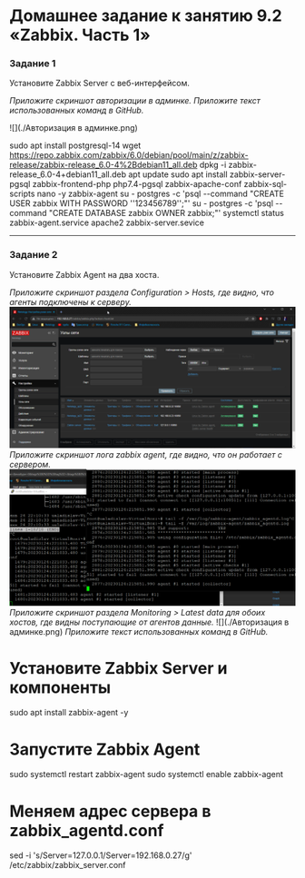 # Домашнее задание к занятию 9.2 «Zabbix. Часть 1»

### Задание 1 

Установите Zabbix Server с веб-интерфейсом.

*Приложите скриншот авторизации в админке.*
*Приложите текст использованных команд в GitHub.*

![](./Авторизация в админке.png)

sudo apt install postgresql-14
wget https://repo.zabbix.com/zabbix/6.0/debian/pool/main/z/zabbix-release/zabbix-release_6.0-4%2Bdebian11_all.deb
dpkg -i zabbix-release_6.0-4+debian11_all.deb
apt update 
sudo apt install zabbix-server-pgsql zabbix-frontend-php php7.4-pgsql zabbix-apache-conf zabbix-sql-scripts nano -y zabbix-agent
su - postgres -c 'psql --command "CREATE USER zabbix WITH PASSWORD '\'123456789\'';"'
su - postgres -c 'psql --command "CREATE DATABASE zabbix OWNER zabbix;"'
systemctl status zabbix-agent.service apache2 zabbix-server.sevice

---

### Задание 2 

Установите Zabbix Agent на два хоста.

*Приложите скриншот раздела Configuration > Hosts, где видно, что агенты подключены к серверу.*
![](./Hosts_active.png)
*Приложите скриншот лога zabbix agent, где видно, что он работает с сервером.*
![](./log_listening.png)
*Приложите скриншот раздела Monitoring > Latest data для обоих хостов, где видны поступающие от агентов данные.*
![](./Авторизация в админке.png)
*Приложите текст использованных команд в GitHub.*
# Установите Zabbix Server и компоненты
sudo apt install zabbix-agent -y
# Запустите Zabbix Agent
sudo systemctl restart zabbix-agent
sudo systemctl enable zabbix-agent
# Меняем адрес сервера в zabbix_agentd.conf
sed -i 's/Server=127.0.0.1/Server=192.168.0.27/g' /etc/zabbix/zabbix_server.conf
